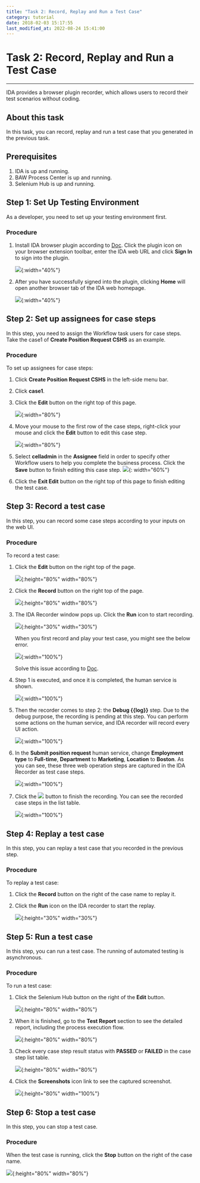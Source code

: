 ```yaml
---
title: "Task 2: Record, Replay and Run a Test Case"
category: tutorial
date: 2018-02-03 15:17:55
last_modified_at: 2022-08-24 15:41:00
---
```


# Task 2: Record, Replay and Run a Test Case
***

IDA provides a browser plugin recorder, which allows users to record their test scenarios without coding.

## About this task

In this task, you can record, replay and run a test case that you generated in the previous task.

## Prerequisites

1. IDA is up and running.
2. BAW Process Center is up and running.
3. Selenium Hub is up and running.

## Step 1: Set Up Testing Environment
As a developer, you need to set up your testing environment first.

### Procedure

1. Install IDA browser plugin according to [Doc](../installation/installation-installing-ida-application.html#step-3-installing-ida-browser-plug-in). Click the plugin icon on your browser extension toolbar, enter the IDA web URL and click **Sign In** to sign into the plugin.

   ![][plugin_login]{:width="40%"}

2. After you have successfully signed into the plugin, clicking **Home** will open another browser tab of the IDA web homepage.

   ![][plugin_login_success]{:width="40%"}


## Step 2: Set up assignees for case steps

In this step, you need to assign the Workflow task users for case steps. Take the case1 of **Create Position Request CSHS** as an example.
  
### Procedure

To set up assignees for case steps:

1. Click **Create Position Request CSHS** in the left-side menu bar.

2. Click **case1**.

3. Click the **Edit** button on the right top of this page.

   ![][test_case_step_table]{:width="80%"}

4. Move your mouse to the first row of the case steps, right-click your mouse and click the **Edit** button to edit this case step.

   ![][test_case_step_edit_button]{:width="80%"}

5. Select **celladmin** in the **Assignee** field in order to specify other Workflow users to help you complete the business process. Click the **Save** button to finish editing this case step.
   ![][assign_bpm_user]{: width="60%"}

6. Click the **Exit Edit** button on the right top of this page to finish editing the test case.


## Step 3: Record a test case

In this step, you can record some case steps according to your inputs on the web UI.

### Procedure

To record a test case:

1. Click the **Edit** button on the right top of the page.

    ![][test_case_step_table]{:height="80%" width="80%"}

2. Click the **Record** button on the right top of the page.

    ![][test_case_step_table2]{:height="80%" width="80%"}

3. The IDA Recorder window pops up. Click the **Run** icon to start recording.

    ![][ida_recorder]{:height="30%" width="30%"}

    When you first record and play your test case, you might see the below error.

    ![][test_record_issue]{:width="100%"}

    Solve this issue according to [Doc](https://sdc-china.github.io/IDA-doc/installation/installation-ida-installing.html#self-signed-ssl-certificates-installation).

4. Step 1 is executed, and once it is completed, the human service is shown.

    ![][test_record_page]{:width="100%"}

5. Then the recorder comes to step 2: the **Debug \{\{log\}\}** step. Due to the debug purpose, the recording is pending at this step. You can perform some actions on the human service, and IDA recorder will record every UI action.

    ![][test_case_record_plugin]{:width="100%"}

6. In the **Submit position request** human service, change **Employment type** to **Full-time**, **Department** to **Marketing**, **Location** to **Boston**. As you can see, these three web operation steps are captured in the IDA Recorder as test case steps.

     ![][test_case_record_plugin2]{:width="100%"}

7. Click the ![][test_record_stop] button to finish the recording. You can see the recorded case steps in the list table.

    ![][test_record_steps]{:width="100%"}

## Step 4: Replay a test case

In this step, you can replay a test case that you recorded in the previous step.

### Procedure

To replay a test case:

1. Click the **Record** button on the right of the case name to replay it.

2. Click the **Run** icon on the IDA recorder to start the replay.

    ![][tutorial_click_run_button]{:height="30%" width="30%"}

## Step 5: Run a test case

In this step, you can run a test case. The running of automated testing is asynchronous.

### Procedure

To run a test case:

1. Click the Selenium Hub button on the right of the **Edit** button.

   ![][click_run_case_button]{:height="80%" width="80%"}

2. When it is finished, go to the **Test Report** section to see the detailed report, including the process execution flow.

   ![][tutorial_go_to_test_report]{:height="80%" width="80%"}

3. Check every case step result status with **PASSED** or **FAILED** in the case step list table.

   ![][tutorial_running_result]{:height="80%" width="80%"}

4. Click the **Screenshots** icon link to see the captured screenshot.

   ![][tutorial_case_screenshot]{:height="80%" width="100%"}

## Step 6: Stop a test case

In this step, you can stop a test case.

### Procedure

When the test case is running, click the **Stop** button on the right of the case name.

![][tutorial_case_stop_button]{:height="80%" width="80%"}

  
<!-- **[<Previous][2] [\| Next>][3]** -->
[plugin_login]: ../images/test/plugin_login.png
[plugin_login_success]: ../images/test/plugin_login_success.png
[test_case_step_edit_button]: ../images/test/test_case_step_edit_button.PNG
[test_case_step_table]: ../images/test/test_case_step_table.PNG
[assign_bpm_user]: ../images/test/assign_bpm_user.PNG
[test_case_step_table2]: ../images/test/test_case_step_table2.PNG
[ida_recorder]: ../images/test/ida_recorder.PNG
[tutorial_case_run_button]: ../images/tutorial/tutorial_case_run_button.PNG
[tutorial_case_stop_button]: ../images/tutorial/tutorial_case_stop.PNG
[tutorial_click_run_button]: ../images/tutorial/tutorial_click_run_button.PNG
[tutorial_running_result]: ../images/tutorial/tutorial_running_result.PNG
[tutorial_case_screenshot]: ../images/tutorial/tutorial_case_screenshot.PNG
[1]: ../test/test-record-and-replay-a-test-case.html
[2]: tutorial-create-a-test-project-and-generate-test-cases.html
[3]: tutorial-set-up-checkstyle.html
[test_case_step_table]: ../images/test/test_case_step_table.PNG
[test_case_record_resume]: ../images/test/test_case_record_resume.PNG
[test_case_record_plugin]: ../images/test/test_case_record_plugin.PNG
[test_case_record_plugin2]: ../images/test/test_case_record_plugin2.PNG
[test_record_stop]: ../images/test/test_record_stop.PNG
[test_record_steps]: ../images/test/test_record_steps.PNG
[test_case_record_button]: ../images/test/test_case_record_button.PNG
[test_record_page]: ../images/test/test_record_page.PNG
[test_record_issue]: ../images/tutorial/tuorial_recordissue.png
[click_run_case_button]: ../images/test/click_run_case_button.png
[tutorial_go_to_test_report]: ../images/tutorial/tutorial_go_to_test_report.PNG

